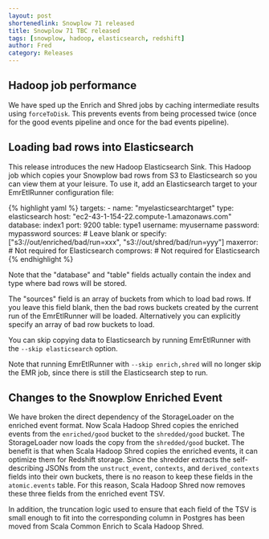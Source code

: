 ```yaml
---
layout: post
shortenedlink: Snowplow 71 released
title: Snowplow 71 TBC released
tags: [snowplow, hadoop, elasticsearch, redshift]
author: Fred
category: Releases
---
```


<!--more-->

<h2 id="forceToDisk">Hadoop job performance</h2>

We have sped up the Enrich and Shred jobs by caching intermediate results using `forceToDisk`. This prevents events from being processed twice (once for the good events pipeline and once for the bad events pipeline).

<h2 id="elasticsearch">Loading bad rows into Elasticsearch</h2>

This release introduces the new Hadoop Elasticsearch Sink. This Hadoop job which copies your Snowplow bad rows from S3 to Elasticsearch so you can view them at your leisure. To use it, add an Elasticsearch target to your EmrEtlRunner configuration file:

{% highlight yaml %}
  targets:
    - name: "myelasticsearchtarget"
      type: elasticsearch
      host: "ec2-43-1-154-22.compute-1.amazonaws.com"
      database: index1
      port: 9200
      table: type1
      username: myusername
      password: mypassword
      sources: # Leave blank or specify: ["s3://out/enriched/bad/run=xxx", "s3://out/shred/bad/run=yyy"]
      maxerror:  # Not required for Elasticsearch
      comprows: # Not required for Elasticsearch
{% endhighlight %}

Note that the "database" and "table" fields actually contain the index and type where bad rows will be stored.

The "sources" field is an array of buckets from which to load bad rows. If you leave this field blank, then the bad rows buckets created by the current run of the EmrEtlRunner will be loaded. Alternatively you can explicitly specify an array of bad row buckets to load.

You can skip copying data to Elasticsearch by running EmrEtlRunner with the `--skip elasticsearch` option.

Note that running EmrEtlRunner with `--skip enrich,shred` will no longer skip the EMR job, since there is still the Elasticsearch step to run.

<h2 id="enrichedEvent">Changes to the Snowplow Enriched Event</h2>

We have broken the direct dependency of the StorageLoader on the enriched event format. Now Scala Hadoop Shred copies the enriched events from the `enriched/good` bucket to the `shredded/good` bucket. The StorageLoader now loads the copy from the `shredded/good` bucket. The benefit is that when Scala Hadoop Shred copies the enriched events, it can optimize them for Redshift storage. Since the shredder extracts the self-describing JSONs from the `unstruct_event`, `contexts`, and `derived_contexts` fields into their own buckets, there is no reason to keep these fields in the `atomic.events` table. For this reason, Scala Hadoop Shred now removes these three fields from the enriched event TSV.

In addition, the truncation logic used to ensure that each field of the TSV is small enough to fit into the corresponding column in Postgres has been moved from Scala Common Enrich to Scala Hadoop Shred.
